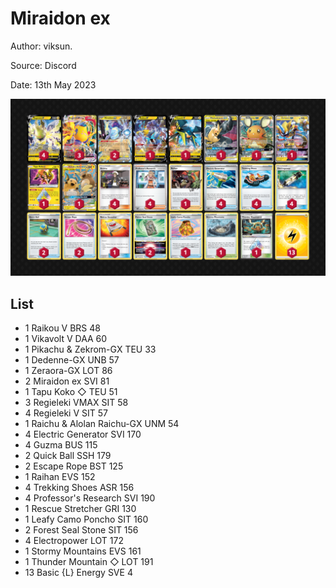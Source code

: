 # Miraidon ex

Author: viksun.

Source: Discord

Date: 13th May 2023

![decklist](../../images/SVI/Miraidon%20ex/2-%20Miraidon%20ex.png)

## List

* 1 Raikou V BRS 48
* 1 Vikavolt V DAA 60
* 1 Pikachu & Zekrom-GX TEU 33
* 1 Dedenne-GX UNB 57
* 1 Zeraora-GX LOT 86
* 2 Miraidon ex SVI 81
* 1 Tapu Koko ◇ TEU 51
* 3 Regieleki VMAX SIT 58
* 4 Regieleki V SIT 57
* 1 Raichu & Alolan Raichu-GX UNM 54
* 4 Electric Generator SVI 170
* 4 Guzma BUS 115
* 2 Quick Ball SSH 179
* 2 Escape Rope BST 125
* 1 Raihan EVS 152
* 4 Trekking Shoes ASR 156
* 4 Professor's Research SVI 190
* 1 Rescue Stretcher GRI 130
* 1 Leafy Camo Poncho SIT 160
* 2 Forest Seal Stone SIT 156
* 4 Electropower LOT 172
* 1 Stormy Mountains EVS 161
* 1 Thunder Mountain ◇ LOT 191
* 13 Basic {L} Energy SVE 4

